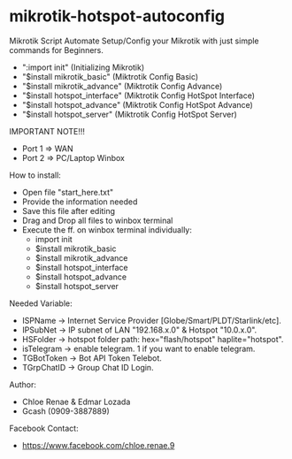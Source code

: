 # mikrotik-hotspot-autoconfig
Mikrotik Script Automate Setup/Config your Mikrotik with just simple commands for Beginners.
- ":import init" (Initializing Mikrotik)
- "$install mikrotik_basic"    (Miktrotik Config Basic)
- "$install mikrotik_advance"  (Miktrotik Config Advance)
- "$install hotspot_interface" (Miktrotik Config HotSpot Interface)
- "$install hotspot_advance"   (Miktrotik Config HotSpot Advance)
- "$install hotspot_server"    (Miktrotik Config HotSpot Server)

IMPORTANT NOTE!!!
- Port 1 => WAN
- Port 2 => PC/Laptop Winbox

How to install:
- Open file "start_here.txt"
- Provide the information needed
- Save this file after editing
- Drag and Drop all files to winbox terminal
- Execute the ff. on winbox terminal individually:
  - import init
  - $install mikrotik_basic
  - $install mikrotik_advance
  - $install hotspot_interface
  - $install hotspot_advance
  - $install hotspot_server

Needed Variable:
- ISPName    -> Internet Service Provider [Globe/Smart/PLDT/Starlink/etc].
- IPSubNet   -> IP subnet of LAN "192.168.x.0" & Hotspot "10.0.x.0".
- HSFolder   -> hotspot folder path: hex="flash/hotspot" haplite="hotspot".
- isTelegram -> enable telegram. 1 if you want to enable telegram.
- TGBotToken -> Bot API Token Telebot.
- TGrpChatID -> Group Chat ID Login.

Author:
- Chloe Renae & Edmar Lozada
- Gcash (0909-3887889)

Facebook Contact:
- https://www.facebook.com/chloe.renae.9
